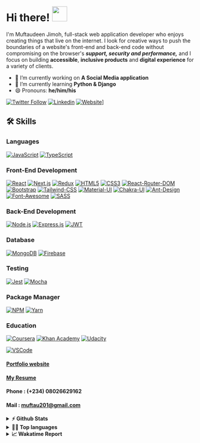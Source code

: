 # Hi there! <img src="https://camo.githubusercontent.com/e8e7b06ecf583bc040eb60e44eb5b8e0ecc5421320a92929ce21522dbc34c891/68747470733a2f2f6d656469612e67697068792e636f6d2f6d656469612f6876524a434c467a6361737252346961377a2f67697068792e676966" width="40" height="40" />
I'm Muftaudeen Jimoh, full-stack web application developer who enjoys creating things that live on the internet. I look for creative ways to push the boundaries of a website's front-end and back-end code without compromising on the browser's ***support, security and performance,*** and I focus on building **accessible**, **inclusive products** and **digital experience** for a variety of clients. 



- 🔭 I’m currently working on **A Social Media application**
- 🌱 I’m currently learning **Python & Django**
- 😄 Pronouns: **he/him/his**

[![Twitter Follow](https://img.shields.io/twitter/follow/muftaujimoh01?color=%231DA1F2&logo=Twitter&style=for-the-badge)](https://twitter.com/@muftaujimoh01)
[![Linkedin](https://img.shields.io/badge/LinkedIn-0077B5?style=for-the-badge&logo=linkedin&logoColor=white)](https://www.linkedin.com/in/muftau)
[![Website](https://img.shields.io/badge/website-000000?style=for-the-badge&logo=About.me&logoColor=white)](https://exclusiveideas.vercel.app)]

## 🛠️ Skills

### Languages
[![JavaScript](https://img.shields.io/badge/JavaScript-323330?style=for-the-badge&logo=javascript&logoColor=F7DF1E)]()
[![TypeScript](https://img.shields.io/badge/TypeScript-007ACC?style=for-the-badge&logo=typescript&logoColor=white)]()

### Front-End Development
[![React](https://img.shields.io/badge/React-20232A?style=for-the-badge&logo=react&logoColor=61DAFB)]()
[![Next.js](https://img.shields.io/badge/next.js-000000?style=for-the-badge&logo=nextdotjs&logoColor=white)]()
[![Redux](https://img.shields.io/badge/Redux-593D88?style=for-the-badge&logo=redux&logoColor=white)]()
[![HTML5](https://img.shields.io/badge/HTML5-E34F26?style=for-the-badge&logo=html5&logoColor=white)]()
[![CSS3](https://img.shields.io/badge/CSS3-1572B6?style=for-the-badge&logo=css3&logoColor=white)]()
[![React-Router-DOM](https://img.shields.io/badge/React_Router-CA4245?style=for-the-badge&logo=react-router&logoColor=white)]()
[![Bootstrap](https://img.shields.io/badge/Bootstrap-563D7C?style=for-the-badge&logo=bootstrap&logoColor=white)]()
[![Tailwind-CSS](https://img.shields.io/badge/Tailwind_CSS-38B2AC?style=for-the-badge&logo=tailwind-css&logoColor=white)]()
[![Material-UI](https://img.shields.io/badge/Material%20UI-007FFF?style=for-the-badge&logo=mui&logoColor=white)]()
[![Chakra-UI](https://img.shields.io/badge/Chakra--UI-319795?style=for-the-badge&logo=chakra-ui&logoColor=white)]()
[![Ant-Design](https://img.shields.io/badge/Ant%20Design-1890FF?style=for-the-badge&logo=antdesign&logoColor=white)]()
[![Font-Awesome](https://img.shields.io/badge/Font_Awesome-339AF0?style=for-the-badge&logo=fontawesome&logoColor=white)]()
[![SASS](https://img.shields.io/badge/Sass-CC6699?style=for-the-badge&logo=sass&logoColor=white)]()


### Back-End Development
[![Node.js](https://img.shields.io/badge/Node.js-339933?style=for-the-badge&logo=nodedotjs&logoColor=white)]()
[![Express.js](https://img.shields.io/badge/Express.js-000000?style=for-the-badge&logo=express&logoColor=white)]()
[![JWT](https://img.shields.io/badge/JWT-000000?style=for-the-badge&logo=JSON%20web%20tokens&logoColor=white)]()


### Database
[![MongoDB](https://img.shields.io/badge/MongoDB-4EA94B?style=for-the-badge&logo=mongodb&logoColor=white)]()
[![Firebase](https://img.shields.io/badge/firebase-ffca28?style=for-the-badge&logo=firebase&logoColor=black)]()

### Testing 
[![Jest](https://img.shields.io/badge/Jest-C21325?style=for-the-badge&logo=jest&logoColor=white)]()
[![Mocha](https://img.shields.io/badge/Mocha-8D6748?style=for-the-badge&logo=Mocha&logoColor=white)]()

### Package Manager
[![NPM](https://img.shields.io/badge/npm-CB3837?style=for-the-badge&logo=npm&logoColor=white)]()
[![Yarn](https://img.shields.io/badge/Yarn-2C8EBB?style=for-the-badge&logo=yarn&logoColor=white)]()


### Education
[![Coursera](https://img.shields.io/badge/Coursera-0056D2?style=for-the-badge&logo=Coursera&logoColor=white)]()
[![Khan Academy](https://img.shields.io/badge/Khan%20Academy-14BF96?style=for-the-badge&logo=Khan%20Academy&logoColor=white)]()
[![Udacity](https://img.shields.io/badge/Udacity-grey?style=for-the-badge&logo=udacity&logoColor=#5FCFEE)]()


[![VSCode](https://img.shields.io/badge/VSCode-0078D4?style=for-the-badge&logo=visual%20studio%20code&logoColor=white)]()

#### [Portfolio website](https://firebasestorage.googleapis.com/v0/b/exclusiveideas-c9470.appspot.com/o/gitHub_pictures%2FFullstack_resume.pdf?alt=media&token=d8c28e44-1398-49c7-9456-b0dc9d2bfaea)
#### [My Resume](https://firebasestorage.googleapis.com/v0/b/exclusiveideas-c9470.appspot.com/o/gitHub_pictures%2FFullstack_resume.pdf?alt=media&token=d8c28e44-1398-49c7-9456-b0dc9d2bfaea)
#### Phone : (+234) 08026629162
#### Mail : muftau201@gmail.com

<details>
  <summary><b>⚡ Github Stats</b></summary>
 <a href="https://github.com/anuraghazra/github-readme-stats">
  <img align="center" src="https://github-readme-stats.vercel.app/api?username=Exclusiveideas&hide=contribs,prs&show_icons=true&theme=tokyonight" />
</a> 
</details>

<details>
  <summary><b>👨‍💻 Top languages</b></summary>
  <p>Top Languages does not indicate my skill level or anything like that; it's a GitHub metric to determine which languages have the most code on GitHub.</p>
<a href="https://github.com/anuraghazra/convoychat">
  <img align="center" src="https://github-readme-stats.vercel.app/api/top-langs/?username=Exclusiveideas&layout=compact&theme=tokyonight" />
</a>  
</details>


<details>
  <summary><b>📈 Wakatime Report</b></summary>
<a href="https://github.com/anuraghazra/github-readme-stats">
  <img align="center" src="https://github-readme-stats.vercel.app/api/wakatime?username=Muftau&theme=tokyonight&layout=compact" />
</a>
</details>


<!--START_SECTION:activity-->

<!--

- 👯 I’m looking to collaborate on ...
- 🤔 I’m looking for help with ...
- 💬 Ask me about ...
- 📫 How to reach me: ...
- ⚡ Fun fact: ...
-->
